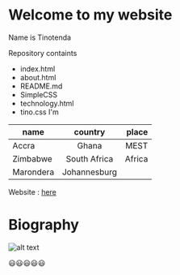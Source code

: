 # Welcome to my website

Name is Tinotenda

Repository containts 

* index.html
* about.html
* README.md
* SimpleCSS
* technology.html
* tino.css
I'm

| name        | country           | place |
| ------------- |:-------------:| -----:|
| Accra      | Ghana | MEST |
| Zimbabwe     | South Africa     |   Africa|
| Marondera| Johannesburg    |  |Tech

Website : [here](https://tinotendaheathermavunga.github.io/portfolio/)

# Biography
![alt text](https://image.slidesharecdn.com/digifyjhbprofiles10mar-160315065515/95/digify-60-the-next-generation-of-digital-talent-5-638.jpg "about me")

:smiley::smiley::smiley::smiley::smiley:





